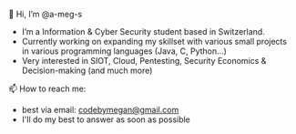 👋 Hi, I’m @a-meg-s
- I’m a Information & Cyber Security student based in Switzerland.
- Currently working on expanding my skillset with various small projects in various programming languages (Java, C, Python...)
- Very interested in SIOT, Cloud, Pentesting, Security Economics & Decision-making (and much more)

📫 How to reach me: 
  - best via email: codebymegan@gmail.com
  - I'll do my best to answer as soon as possible

<!---
a-meg-s/a-meg-s is a ✨ special ✨ repository because its `README.md` (this file) appears on your GitHub profile.
You can click the Preview link to take a look at your changes.
--->
